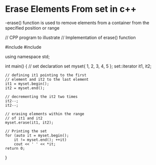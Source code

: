 # Erase Elements From set in c++

-erase() function is used to remove elements from a container from the specified position or range

// CPP program to illustrate 
// Implementation of erase() function 

#include <iostream> 
#include <set> 

using namespace std; 

int main() 
{ 
	// set declaration 
	set<int> myset{ 1, 2, 3, 4, 5 }; 
	set<int>::iterator it1, it2; 

	// defining it1 pointing to the first 
	// element and it2 to the last element 
	it1 = myset.begin(); 
	it2 = myset.end(); 

	// decrementing the it2 two times 
	it2--; 
	it2--; 

	// erasing elements within the range 
	// of it1 and it2 
	myset.erase(it1, it2); 

	// Printing the set 
	for (auto it = myset.begin(); 
		it != myset.end(); ++it) 
		cout << ' ' << *it; 
	return 0; 
} 
